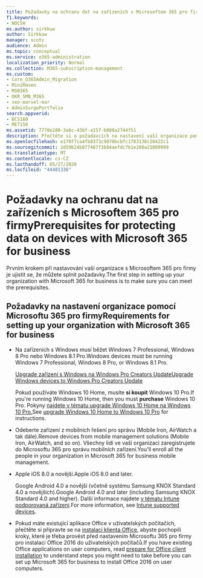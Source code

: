 ```yaml
---
title: Požadavky na ochranu dat na zařízeních s Microsoftem 365 pro firmy
f1.keywords:
- NOCSH
ms.author: sirkkuw
author: Sirkkuw
manager: scotv
audience: Admin
ms.topic: conceptual
ms.service: o365-administration
localization_priority: Normal
ms.collection: M365-subscription-management
ms.custom:
- Core_O365Admin_Migration
- MiniMaven
- MSB365
- OKR_SMB_M365
- seo-marvel-mar
- AdminSurgePortfolio
search.appverid:
- BCS160
- MET150
ms.assetid: 7770e280-3a6c-436f-a157-b008a2744f51
description: Přečtěte si o požadavcích na nastavení vaší organizace pomocí Microsoftu 365 pro firmy a na ochranu pracovních dat na zařízeních uživatelů.
ms.openlocfilehash: e170f7ca4fb8373c9070bcbfc1783138c20422c1
ms.sourcegitcommit: 2d59b24b877487f3b84aefdc7b1e200a21009999
ms.translationtype: MT
ms.contentlocale: cs-CZ
ms.lasthandoff: 05/27/2020
ms.locfileid: "44401336"
---
```

# <a name="prerequisites-for-protecting-data-on-devices-with-microsoft-365-for-business"></a><span data-ttu-id="164f9-103">Požadavky na ochranu dat na zařízeních s Microsoftem 365 pro firmy</span><span class="sxs-lookup"><span data-stu-id="164f9-103">Prerequisites for protecting data on devices with Microsoft 365 for business</span></span>

<span data-ttu-id="164f9-104">Prvním krokem při nastavování vaší organizace s Microsoftem 365 pro firmy je ujistit se, že můžete splnit požadavky.</span><span class="sxs-lookup"><span data-stu-id="164f9-104">The first step in setting up your organization with Microsoft 365 for business is to make sure you can meet the prerequisites.</span></span>
  
## <a name="requirements-for-setting-up-your-organization-with-microsoft-365-for-business"></a><span data-ttu-id="164f9-105">Požadavky na nastavení organizace pomocí Microsoftu 365 pro firmy</span><span class="sxs-lookup"><span data-stu-id="164f9-105">Requirements for setting up your organization with Microsoft 365 for business</span></span>

- <span data-ttu-id="164f9-106">Na zařízeních s Windows musí běžet Windows 7 Professional, Windows 8 Pro nebo Windows 8.1 Pro.</span><span class="sxs-lookup"><span data-stu-id="164f9-106">Windows devices must be running Windows 7 Professional, Windows 8 Pro, or Windows 8.1 Pro.</span></span>
    
    [<span data-ttu-id="164f9-107">Upgrade zařízení s Windows na Windows Pro Creators Update</span><span class="sxs-lookup"><span data-stu-id="164f9-107">Upgrade Windows devices to Windows Pro Creators Update</span></span>](upgrade-to-windows-pro-creators-update.md)
    
    <span data-ttu-id="164f9-108">Pokud používáte Windows 10 Home, musíte **si koupit** Windows 10 Pro.</span><span class="sxs-lookup"><span data-stu-id="164f9-108">If you're running Windows 10 Home, then you must **purchase** Windows  10 Pro.</span></span> <span data-ttu-id="164f9-109">Pokyny [najdete v tématu upgrade Windows 10 Home na Windows 10 Pro.](https://support.office.com/article/0aee10c1-4d34-43ee-a325-579c6c2df90e?ui=en-US&rs=en-US&ad=US)</span><span class="sxs-lookup"><span data-stu-id="164f9-109">See [upgrade Windows 10 Home to Windows 10 Pro](https://support.office.com/article/0aee10c1-4d34-43ee-a325-579c6c2df90e?ui=en-US&rs=en-US&ad=US) for instructions.</span></span> 
    
- <span data-ttu-id="164f9-110">Odeberte zařízení z mobilních řešení pro správu (Mobile Iron, AirWatch a tak dále).</span><span class="sxs-lookup"><span data-stu-id="164f9-110">Remove devices from mobile management solutions (Mobile Iron, AirWatch, and so on).</span></span> <span data-ttu-id="164f9-111">Všechny lidi ve vaší organizaci zaregistrujete do Microsoftu 365 pro správu mobilních zařízení.</span><span class="sxs-lookup"><span data-stu-id="164f9-111">You'll enroll all the people in your organization in Microsoft 365 for business mobile management.</span></span>
    
- <span data-ttu-id="164f9-112">Apple iOS 8.0 a novější.</span><span class="sxs-lookup"><span data-stu-id="164f9-112">Apple iOS 8.0 and later.</span></span>
    
    <span data-ttu-id="164f9-113">Google Android 4.0 a novější (včetně systému Samsung KNOX Standard 4.0 a novějších).</span><span class="sxs-lookup"><span data-stu-id="164f9-113">Google Android 4.0 and later (including Samsung KNOX Standard 4.0 and higher).</span></span> <span data-ttu-id="164f9-114">Další informace najdete [v tématu Intune podporovaná zařízení](https://go.microsoft.com/fwlink/p/?linkid=852307).</span><span class="sxs-lookup"><span data-stu-id="164f9-114">For more information, see [Intune supported devices](https://go.microsoft.com/fwlink/p/?linkid=852307).</span></span>
    
- <span data-ttu-id="164f9-115">Pokud máte existující aplikace Office v uživatelských počítačích, přečtěte si připravte se na [instalaci klienta Office,](prepare-for-office-client-deployment.md) abyste pochopili kroky, které je třeba provést před nastavením Microsoftu 365 pro firmy pro instalaci Office 2016 do uživatelských počítačů.</span><span class="sxs-lookup"><span data-stu-id="164f9-115">If you have existing Office applications on user computers, read [prepare for Office client installation](prepare-for-office-client-deployment.md) to understand steps you might need to take before you can set up Microsoft 365 for business to install Office 2016 on user computers.</span></span> 
